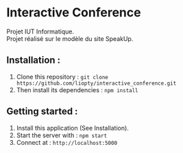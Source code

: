 # Interactive Conference

Projet IUT Informatique.  
Projet réalisé sur le modèle du site SpeakUp.

## Installation :

1. Clone this repository : `git clone https://github.com/liopty/interactive_conference.git`  
2. Then install its dependencies : `npm install`

## Getting started :

1. Install this application (See Installation).
2. Start the server with : `npm start`
3. Connect at : `http://localhost:5000`
